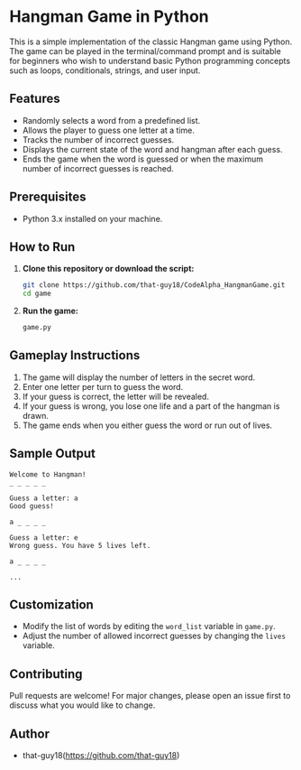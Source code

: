 # Hangman Game in Python

This is a simple implementation of the classic Hangman game using Python. The game can be played in the terminal/command prompt and is suitable for beginners who wish to understand basic Python programming concepts such as loops, conditionals, strings, and user input.

## Features

- Randomly selects a word from a predefined list.
- Allows the player to guess one letter at a time.
- Tracks the number of incorrect guesses.
- Displays the current state of the word and hangman after each guess.
- Ends the game when the word is guessed or when the maximum number of incorrect guesses is reached.

## Prerequisites

- Python 3.x installed on your machine.

## How to Run

1. **Clone this repository or download the script:**
    ```bash
    git clone https://github.com/that-guy18/CodeAlpha_HangmanGame.git
    cd game
    ```

2. **Run the game:**
    ```bash
    game.py
    ```

## Gameplay Instructions

1. The game will display the number of letters in the secret word.
2. Enter one letter per turn to guess the word.
3. If your guess is correct, the letter will be revealed.
4. If your guess is wrong, you lose one life and a part of the hangman is drawn.
5. The game ends when you either guess the word or run out of lives.

## Sample Output

```
Welcome to Hangman!
_ _ _ _ _

Guess a letter: a
Good guess!

a _ _ _ _

Guess a letter: e
Wrong guess. You have 5 lives left.

a _ _ _ _

...
```

## Customization

- Modify the list of words by editing the `word_list` variable in `game.py`.
- Adjust the number of allowed incorrect guesses by changing the `lives` variable.


## Contributing

Pull requests are welcome! For major changes, please open an issue first to discuss what you would like to change.

## Author

- that-guy18(https://github.com/that-guy18)

